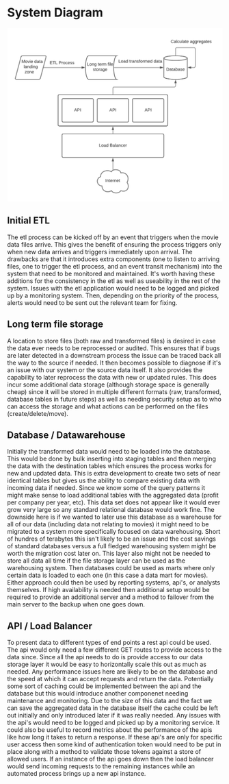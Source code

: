 # System Diagram
![](GuildMoviesSystem.png)

## Initial ETL

The etl process can be kicked off by an event that triggers when the movie data files arrive. This gives the 
benefit of ensuring the process triggers only when new data arrives and triggers immediately upon arrival. 
The drawbacks are that it introduces extra components (one to listen to arriving files, one to trigger the etl process,
and an event transit mechanism) into the system that need to be monitored and maintained.
It's worth having these additions for the consistency in the etl as well as useability in the rest of the system.
Issues with the etl application would need to be logged and picked up by a monitoring system. Then, depending on the priority of 
the process, alerts would need to be sent out the relevant team for fixing.

## Long term file storage

A location to store files (both raw and transformed files) is desired in case the data ever needs to be reprocessed or audited.
This ensures that if bugs are later detected in a downstream process the issue can be traced back all the way to the source if needed.
It then becomes possible to diagnose if it's an issue with our system or the source data itself. It also provides the capability to later reprocess
the data with new or updated rules. This does incur some additional data storage (although storage space is generally cheap) since it will be stored in
multiple different formats (raw, transformed, database tables in future steps) as well as needing security setup as to who can access the storage and what actions 
can be performed on the files (create/delete/move).

## Database / Datawarehouse

Initially the transformed data would need to be loaded into the database. This would be done by bulk inserting into staging tables and then
merging the data with the destination tables which ensures the process works for new and updated data. This is extra development
to create two sets of near identical tables but gives us the ability to compare existing data with incoming data if needed. Since we know some 
of the query patterns it might make sense to load additional tables with the aggregated data (profit per company per year, etc). 
This data set does not appear like it would ever grow very large so any standard relational database would work fine. 
The downside here is if we wanted to later use this database as a warehouse for all of our data (including data not relating to movies)
it might need to be migrated to a system more specifically focused on data warehousing. Short of hundres of terabytes this isn't likely to be an issue
and the cost savings of standard databases versus a full fledged warehousing system might be worth the migration cost later on. This layer also might not be needed 
to store all data all time if the file storage layer can be used as the warehousing system. Then databases could be used as marts where only certain data is loaded
to each one (in this case a data mart for movies). Either approach could then be used by reporting systems, api's, or analysts themselves. If high availability is needed
then additional setup would be required to provide an additional server and a method to failover from the main server to the backup when one goes down.

## API / Load Balancer

To present data to different types of end points a rest api could be used. The api would only need a few different GET routes to provide access to the data since. Since all
the api needs to do is provide access to our data storage layer it would be easy to horizontally scale this out as much as needed. Any performance issues here are likely to be on
the database and the speed at which it can accept requests and return the data. Potentially some sort of caching could be implemented between the api and the database but this would introduce
another componenet needing maintenance and monitoring. Due to the size of this data and the fact we can save the aggregated data in the database itself the cache could be left out initially and only
introduced later if it was really needed. Any issues with the api's would need to be logged and picked up by a monitoring service. It could also be useful to record metrics about the performance of the apis
like how long it takes to return a response. If these api's are only for specific user access then some kind of authentication token would need to be put in place along with a method to validate those tokens
against a store of allowed users. If an instance of the api goes down then the load balancer would send incoming requests to the remaining instances while an automated process brings up a new api instance.

